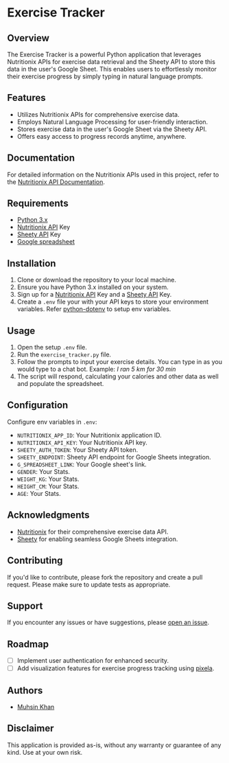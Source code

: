 # Exercise Tracker

## Overview

The Exercise Tracker is a powerful Python application that leverages Nutritionix APIs for exercise data retrieval and the Sheety API to store this data in the user's Google Sheet. This enables users to effortlessly monitor their exercise progress by simply typing in natural language prompts.

## Features

- Utilizes Nutritionix APIs for comprehensive exercise data.
- Employs Natural Language Processing for user-friendly interaction.
- Stores exercise data in the user's Google Sheet via the Sheety API.
- Offers easy access to progress records anytime, anywhere.

## Documentation

For detailed information on the Nutritionix APIs used in this project, refer to the [Nutritionix API Documentation](https://developer.nutritionix.com/docs).

## Requirements

- [Python 3.x]()
- [Nutritionix API](https://developer.nutritionix.com/docs) Key
- [Sheety API](https://sheety.co/) Key
- [Google spreadsheet](https://docs.google.com/spreadsheets/create)

## Installation

1. Clone or download the repository to your local machine.
2. Ensure you have Python 3.x installed on your system.
3. Sign up for a [Nutritionix API](https://developer.nutritionix.com/docs) Key and a [Sheety API](https://sheety.co/) Key.
4. Create a `.env` file your with your API keys to store your environment variables.
Refer [python-dotenv](https://pypi.org/project/python-dotenv/) to setup env variables.

## Usage

1. Open the setup `.env` file.
2. Run the `exercise_tracker.py` file.
3. Follow the prompts to input your exercise details. You can type in as you would type to a chat bot.
Example: *I ran 5 km for 30 min*
4. The script will respond, calculating your calories and other data as well and populate the spreadsheet.

## Configuration

Configure env variables in `.env`:

- `NUTRITIONIX_APP_ID`: Your Nutritionix application ID.
- `NUTRITIONIX_API_KEY`: Your Nutritionix API key.
- `SHEETY_AUTH_TOKEN`: Your Sheety API token.
- `SHEETY_ENDPOINT`: Sheety API endpoint for Google Sheets integration.
- `G_SPREADSHEET_LINK`: Your Google sheet's link.
- `GENDER`: Your Stats.
- `WEIGHT_KG`: Your Stats.
- `HEIGHT_CM`: Your Stats.
- `AGE`: Your Stats.

## Acknowledgments

- [Nutritionix](https://developer.nutritionix.com/docs) for their comprehensive exercise data API.
- [Sheety](https://sheety.co/) for enabling seamless Google Sheets integration.

## Contributing

If you'd like to contribute, please fork the repository and create a pull request. Please make sure to update tests as appropriate.

## Support

If you encounter any issues or have suggestions, please [open an issue](https://github.com/yourusername/exercise-tracker/issues).

## Roadmap

- [ ] Implement user authentication for enhanced security.
- [ ] Add visualization features for exercise progress tracking using [pixela](https://pixe.la/).

## Authors

- [Muhsin Khan](https://github.com/muhzinkhan)

## Disclaimer

This application is provided as-is, without any warranty or guarantee of any kind. Use at your own risk.
